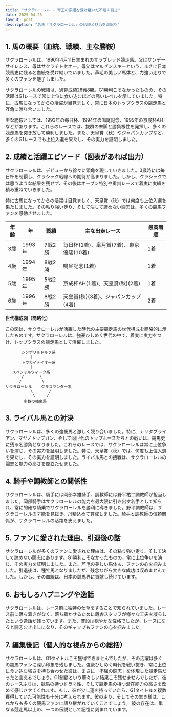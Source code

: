 ```yaml
---
title: "サクラローレル - 帝王の系譜を受け継いだ不屈の闘志"
date: 2025-04-25
layout: post
description: "名馬『サクラローレル』の伝説と魅力を深堀り"
---
```


## 1. 馬の概要（血統、戦績、主な勝鞍）

サクラローレルは、1990年4月11日生まれのサラブレッド競走馬。父はサンデーサイレンス、母はサクラチトセオー。母父はマルゼンスキーという、まさに日本競馬史に残る名血統を受け継いでいました。芦毛の美しい馬体と、力強い走りで多くのファンを魅了しました。

サクラローレルの戦績は、通算成績28戦8勝。G1勝利こそなかったものの、その活躍はG1レースで常に上位に食い込むほどの高いレベルを示していました。特に、古馬になってからの活躍が目覚ましく、常に日本のトップクラスの競走馬と互角に渡り合いました。

主な勝鞍としては、1993年の毎日杯、1994年の鳴尾記念、1995年の京成杯AHなどがあります。これらのレースでは、抜群の末脚と勝負根性を発揮し、多くの競走馬を突き放して勝利しました。また、天皇賞（秋）やジャパンカップなど、多くのG1レースでも上位入選を果たし、その実力を証明しました。


## 2. 成績と活躍エピソード（図表があれば出力）

サクラローレルは、デビューから徐々に頭角を現していきました。3歳時には毎日杯を制覇し、クラシック戦線への期待が高まりました。しかし、クラシックでは思うような結果を残せず、その後はオープン特別や重賞レースで着実に実績を積み重ねていきました。

特に古馬になってからの活躍は目覚ましく、天皇賞（秋）では何度も上位入選を果たしました。その粘り強い走り、そして決して諦めない闘志は、多くの競馬ファンを感動させました。

| 年齢 | 年 | 戦績 | 主な出走レース | 最高着順 |
|---|---|---|---|---|
| 3歳 | 1993年 | 7戦2勝 | 毎日杯(1着)、皐月賞(7着)、東京優駿(10着) | 1着 |
| 4歳 | 1994年 | 8戦2勝 | 鳴尾記念(1着) | 1着 |
| 5歳 | 1995年 | 5戦2勝 | 京成杯AH(1着)、天皇賞(秋)(2着) | 1着 |
| 6歳 | 1996年 | 8戦2勝 | 天皇賞(秋)(3着)、ジャパンカップ(4着) | 2着 |


**世代構成図（簡略化）**

この図は、サクラローレルが活躍した時代の主要競走馬の世代構成を簡略的に示したものです。サクラローレルは、強豪ひしめく世代の中で、着実に実力をつけ、トップクラスの競走馬として活躍しました。

```
       シンボリルドルフ系
           |
       トウカイテイオー系
           |
   スペシャルウィーク系
       /       \
      /         \
サクラローレル    グラスワンダー系
           \       /
            \     /
        多数の強豪馬
```


## 3. ライバル馬との対決

サクラローレルは、多くの強豪馬と激しく競り合いました。特に、ナリタブライアン、マヤノトップガン、そして同世代のトップホースたちとの戦いは、競馬史に残る名勝負となりました。これらのレースでは、サクラローレルは常に上位争いを演じ、その実力を証明しました。特に、天皇賞（秋）では、何度も上位入選を果たし、その実力を証明しました。ライバル馬との接戦は、サクラローレルの闘志と能力の高さを際立たせました。


## 4. 騎手や調教師との関係性

サクラローレルは、騎手には岡部幸雄騎手、調教師には野平祐二調教師が担当しました。岡部騎手はサクラローレルの能力を最大限に引き出す名手として知られ、常に的確な騎乗でサクラローレルを勝利に導きました。野平調教師は、サクラローレルの才能を見抜き、丹精込めて育成しました。騎手と調教師の信頼関係が、サクラローレルの活躍を支えました。


## 5. ファンに愛された理由、引退後の話

サクラローレルが多くのファンに愛された理由は、その粘り強い走り、そして決して諦めない闘志にあります。G1勝利こそなかったものの、常に上位争いを演じ、その実力を証明しました。また、芦毛の美しい馬体も、ファンの心を掴みました。引退後は、種牡馬となりましたが、残念ながら大きな成功は収めませんでした。しかし、その血統は、日本の競馬界に貢献し続けています。


## 6. おもしろハプニングや逸話

サクラローレルは、レース前に独特の仕草をすることで知られていました。レース前に落ち着きがなく、落ち着かせるために厩舎スタッフが様々な工夫を凝らしたという逸話が残っています。また、普段は穏やかな性格でしたが、レースになると闘志むき出しになり、そのギャップもファンの心を掴みました。


## 7. 編集後記（個人的な視点からの総括）

サクラローレルは、G1タイトルこそ獲得できませんでしたが、その活躍は多くの競馬ファンに深い印象を残しました。強豪ひしめく時代を戦い抜き、常に上位に食い込む強さを持ち合わせた彼は、まさに「不屈の闘志」を体現した競走馬だったと言えるでしょう。G1制覇という華々しい結果こそ残せませんでしたが、彼のレースぶりは、競馬の持つドラマ性、そして競走馬の持つ潜在能力の高さを改めて感じさせてくれます。もし、彼が少し運を持っていたら、G1タイトルを複数獲得していた可能性も十分に考えられます。彼の走り、そしてその生き様は、これからも多くの競馬ファンに語り継がれていくことでしょう。  彼の存在は、単なる競走馬以上の、一つの伝説として記憶に刻まれています。
